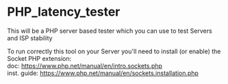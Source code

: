 # PHP_latency_tester
This will be a PHP server based tester which you can use to test Servers and ISP stability

To run correctly this tool on your Server you'll need to install (or enable) the Socket PHP extension:  
doc: https://www.php.net/manual/en/intro.sockets.php  
inst. guide: https://www.php.net/manual/en/sockets.installation.php
